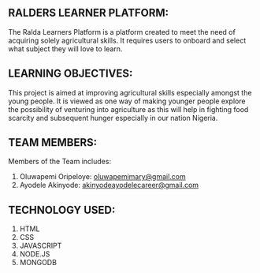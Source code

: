 RALDERS LEARNER PLATFORM:
-------------------------------------
The Ralda Learners Platform is a platform created to meet the need of acquiring solely agricultural skills. It requires users to onboard and select what subject they will love to learn.

LEARNING OBJECTIVES:
------------------------------------
This project is aimed at improving agricultural skills especially amongst the young people. It is viewed as one way of making younger people explore the possibility 
of venturing into agriculture as this will help in fighting food scarcity and subsequent hunger especially in our nation Nigeria.

TEAM MEMBERS:
------------------------------------
Members of the Team includes:
1. Oluwapemi Oripeloye: oluwapemimary@gmail.com
2. Ayodele Akinyode: akinyodeayodelecareer@gmail.com

TECHNOLOGY USED:
------------------------------------
1. HTML
2. CSS
3. JAVASCRIPT
4. NODE.JS
5. MONGODB


